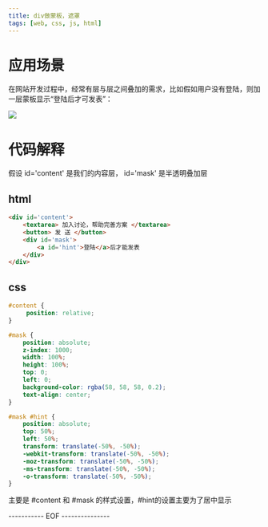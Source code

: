 ```yaml
---
title: div做蒙板，遮罩
tags: [web, css, js, html]
---
```


# 应用场景

在网站开发过程中，经常有层与层之间叠加的需求，比如假如用户没有登陆，则加一层蒙板显示“登陆后才可发表”：

![](http://ww2.sinaimg.cn/large/72f96cbajw1f7l2eyj5sqj216a0ei0tp.jpg)

<!--more-->

# 代码解释

假设 id='content' 是我们的内容层， id='mask' 是半透明叠加层

## html

``` html
<div id='content'>
    <textarea> 加入讨论，帮助完善方案 </textarea>
    <button> 发 送 </button>
    <div id='mask'>
        <a id='hint'>登陆</a>后才能发表
    </div>
</div>
```
## css

``` css
#content {
     position: relative;
}

#mask {
    position: absolute;
    z-index: 1000;
    width: 100%;
    height: 100%;
    top: 0;
    left: 0;
    background-color: rgba(58, 58, 58, 0.2);
    text-align: center;
}

#mask #hint {
    position: absolute;
    top: 50%;
    left: 50%;
    transform: translate(-50%, -50%);
    -webkit-transform: translate(-50%, -50%);
    -moz-transform: translate(-50%, -50%);
    -ms-transform: translate(-50%, -50%);
    -o-transform: translate(-50%, -50%);
}
```

主要是 #content 和 #mask 的样式设置，#hint的设置主要为了居中显示

----------- EOF ---------------
